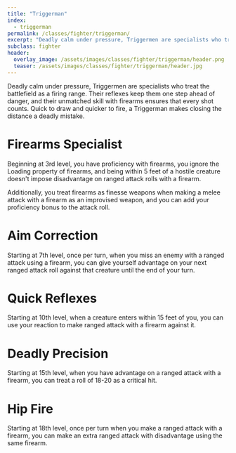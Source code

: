```yaml
---
title: "Triggerman"
index: 
  - triggerman
permalink: /classes/fighter/triggerman/
excerpt: "Deadly calm under pressure, Triggermen are specialists who treat the battlefield as a firing range."
subclass: fighter
header:
  overlay_image: /assets/images/classes/fighter/triggerman/header.png
  teaser: /assets/images/classes/fighter/triggerman/header.jpg
---
```

Deadly calm under pressure, Triggermen are specialists who treat the battlefield as a firing range. Their reflexes keep them one step ahead of danger, and their unmatched skill with firearms ensures that every shot counts. Quick to draw and quicker to fire, a Triggerman makes closing the distance a deadly mistake.

# Firearms Specialist
Beginning at 3rd level, you have proficiency with firearms, you ignore the Loading property of firearms, and being within 5 feet of a hostile creature doesn't impose disadvantage on ranged attack rolls with a firearm.

Additionally, you treat firearms as finesse weapons when making a melee attack with a firearm as an improvised weapon, and you can add your proficiency bonus to the attack roll.

# Aim Correction 
Starting at 7th level, once per turn, when you miss an enemy with a ranged attack using a firearm, you can give yourself advantage on your next ranged attack roll against that creature until the end of your turn.

# Quick Reflexes 
Starting at 10th level, when a creature enters within 15 feet of you, you can use your reaction to make ranged attack with a firearm against it.

# Deadly Precision 
Starting at 15th level, when you have advantage on a ranged attack with a firearm, you can treat a roll of 18-20 as a critical hit.

# Hip Fire
Starting at 18th level, once per turn when you make a ranged attack with a firearm, you can make an extra ranged attack with disadvantage using the same firearm.